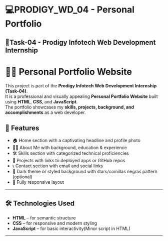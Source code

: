# 💻PRODIGY_WD_04 - Personal Portfolio

## 📌Task-04 - Prodigy Infotech Web Development Internship

# 🧑‍💼 Personal Portfolio Website

This project is part of the **Prodigy Infotech Web Development Internship (Task-04)**.  
It is a professional and visually appealing **Personal Portfolio Website** built using **HTML**, **CSS**, and **JavaScript**.  
The portfolio showcases my **skills, projects, background, and accomplishments** as a web developer.

## 🚀 Features

- 🏠 Home section with a captivating headline and profile photo  
- 👨‍💻 About Me with background, education & experience  
- 🛠️ Skills section with categorized technical proficiencies  
- 📁 Projects with links to deployed apps or GitHub repos  
- 📞 Contact section with email and social links  
- 🌙 Dark theme or styled background with stars/comillas negras pattern (optional)  
- 📱 Fully responsive layout

---

## 🛠️ Technologies Used

- **HTML** – for semantic structure  
- **CSS** – for responsive and modern styling  
- **JavaScript** – for basic interactivity(Minor script in HTML)

---
